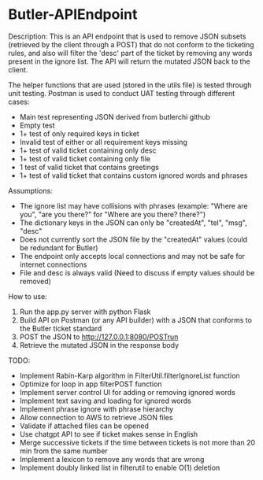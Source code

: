 # Butler-APIEndpoint

Description:
This is an API endpoint that is used to remove JSON subsets (retrieved by the client through a POST) that do not conform to the ticketing rules, and also will filter the 'desc' part of the ticket by removing any words present in the ignore list. The API will return the mutated JSON back to the client.

The helper functions that are used (stored in the utils file) is tested through unit testing. Postman is used to conduct
UAT testing through different cases:
- Main test representing JSON derived from butlerchi github
- Empty test
- 1+ test of only required keys in ticket
- Invalid test of either or all requirement keys missing
- 1+ test of valid ticket containing only desc
- 1+ test of valid ticket containing only file
- 1 test of valid ticket that contains greetings
- 1+ test of valid ticket that contains custom ignored words and phrases

Assumptions:
- The ignore list may have collisions with phrases (example: "Where are you", "are you there?" for "Where are you there? there?")
- The dictionary keys in the JSON can only be "createdAt", "tel", "msg", "desc"
- Does not currently sort the JSON file by the "createdAt" values (could be redundant for Butler)
- The endpoint only accepts local connections and may not be safe for internet connections
- File and desc is always valid (Need to discuss if empty values should be removed)

How to use:
1. Run the app.py server with python Flask
2. Build API on Postman (or any API builder) with a JSON that conforms to the Butler ticket standard
3. POST the JSON to http://127.0.0.1:8080/POSTrun
4. Retrieve the mutated JSON in the response body

TODO:
- Implement Rabin-Karp algorithm in FilterUtil.filterIgnoreList function
- Optimize for loop in app filterPOST function
- Implement server control UI for adding or removing ignored words
- Implement text saving and loading for ignored words
- Implement phrase ignore with phrase hierarchy
- Allow connection to AWS to retrieve JSON files
- Validate if attached files can be opened
- Use chatgpt API to see if ticket makes sense in English
- Merge successive tickets if the time between tickets is not more than 20 min from the same number
- Implement a lexicon to remove any words that are wrong
- Implement doubly linked list in filterutil to enable O(1) deletion
